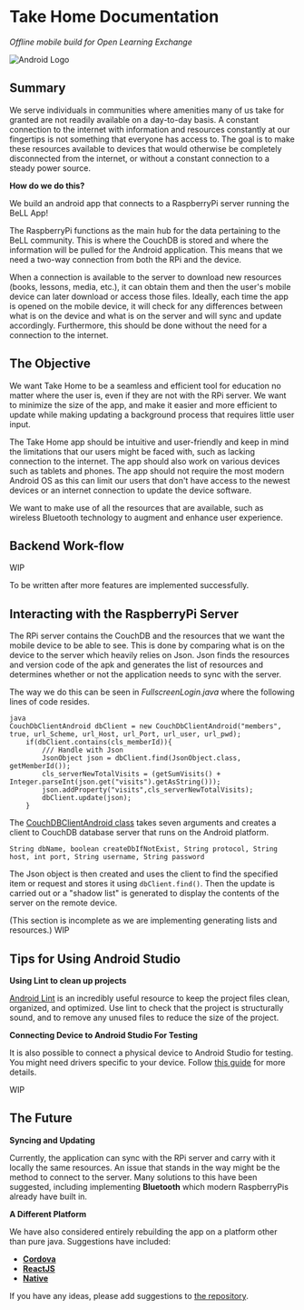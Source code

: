 # Take Home Documentation

*Offline mobile build for Open Learning Exchange*

![Android Logo](uploads/images/android_logo.png)

## Summary

We serve individuals in communities where amenities many of us take for granted are not readily available on a day-to-day basis. A constant connection to the internet with information and resources constantly at our fingertips is not something that everyone has access to. The goal is to make these resources available to devices that would otherwise be completely disconnected from the internet, or without a constant connection to a steady power source.

**How do we do this?**

We build an android app that connects to a RaspberryPi server running the BeLL App!

The RaspberryPi functions as the main hub for the data pertaining to the BeLL community. This is where the CouchDB is stored and where the information will be pulled for the Android application. This means that we need a two-way connection from both the RPi and the device.

When a connection is available to the server to download new resources (books, lessons, media, etc.), it can obtain them and then the user's mobile device can later download or access those files. Ideally, each time the app is opened on the mobile device, it will check for any differences between what is on the device and what is on the server and will sync and update accordingly. Furthermore, this should be done without the need for a connection to the internet.

## The Objective

We want Take Home to be a seamless and efficient tool for education no matter where the user is, even if they are not with the RPi server. We want to minimize the size of the app, and make it easier and more efficient to update while making updating a background process that requires little user input.

The Take Home app should be intuitive and user-friendly and keep in mind the limitations that our users might be faced with, such as lacking connection to the internet. The app should also work on various devices such as tablets and phones. The app should not require the most modern Android OS as this can limit our users that don't have access to the newest devices or an internet connection to update the device software.

We want to make use of all the resources that are available, such as wireless Bluetooth technology to augment and enhance user experience.

## Backend Work-flow

WIP

To be written after more features are implemented successfully.

## Interacting with the RaspberryPi Server

The RPi server contains the CouchDB and the resources that we want the mobile device to be able to see. This is done by comparing what is on the device to the server which heavily relies on Json. Json finds the resources and version code of the apk and generates the list of resources and determines whether or not the application needs to sync with the server.

The way we do this can be seen in _FullscreenLogin.java_ where the following lines of code resides. 

```
java
CouchDbClientAndroid dbClient = new CouchDbClientAndroid("members", true, url_Scheme, url_Host, url_Port, url_user, url_pwd);
	if(dbClient.contains(cls_memberId)){
		/// Handle with Json
		JsonObject json = dbClient.find(JsonObject.class, getMemberId());
		cls_serverNewTotalVisits = (getSumVisits() + Integer.parseInt(json.get("visits").getAsString()));
		json.addProperty("visits",cls_serverNewTotalVisits);
		dbClient.update(json);
	}
```

The [CouchDBClientAndroid class](http://www.lightcouch.org/javadocs/org/lightcouch/CouchDbClientAndroid.html) takes seven arguments and creates a client to CouchDB database server that runs on the Android platform. 

```
String dbName, boolean createDbIfNotExist, String protocol, String host, int port, String username, String password
```

The Json object is then created and uses the client to find the specified item or request and stores it using ```dbClient.find()```. Then the update is carried out or a "shadow list" is generated to display the contents of the server on the remote device.

(This section is incomplete as we are implementing generating lists and resources.)
WIP

## Tips for Using Android Studio

**Using Lint to clean up projects**

[Android Lint](https://developer.android.com/studio/write/lint.html) is an incredibly useful resource to keep the project files clean, organized, and optimized. Use lint to check that the project is structurally sound, and to remove any unused files to reduce the size of the project.

**Connecting Device to Android Studio For Testing**

It is also possible to connect a physical device to Android Studio for testing. You might need drivers specific to your device. Follow [this guide](https://developer.android.com/studio/run/device.html) for more details.

WIP

## The Future

**Syncing and Updating**

Currently, the application can sync with the RPi server and carry with it locally the same resources. An issue that stands in the way might be the method to connect to the server. Many solutions to this have been suggested, including implementing **Bluetooth** which modern RaspberryPis already have built in.

**A Different Platform**

We have also considered entirely rebuilding the app on a platform other than pure java. Suggestions have included:

- [**Cordova**](https://cordova.apache.org/)
- [**ReactJS**](http://blog.andrewray.me/reactjs-for-stupid-people/)
- [**Native**](https://ionicframework.com/)

If you have any ideas, please add suggestions to [the repository](https://github.com/open-learning-exchange/take-home).
